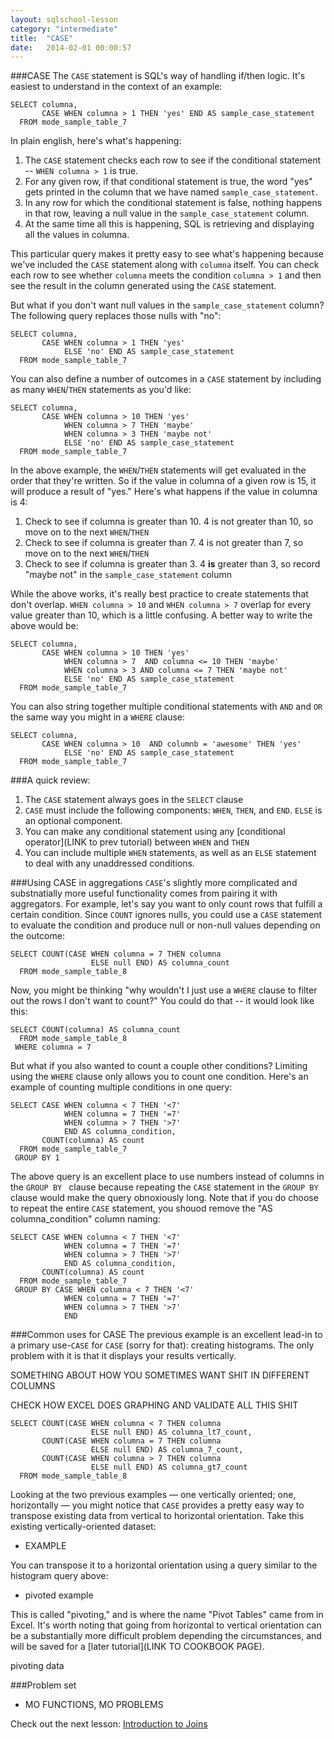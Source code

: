 ```yaml
---
layout: sqlschool-lesson
category: "intermediate"
title:  "CASE"
date:   2014-02-01 00:00:57
---
```


###CASE
The `CASE` statement is SQL's way of handling if/then logic. It's easiest to understand in the context of an example:

    SELECT columna,
           CASE WHEN columna > 1 THEN 'yes' END AS sample_case_statement
      FROM mode_sample_table_7

In plain english, here's what's happening:

1. The `CASE` statement checks each row to see if the conditional statement -- `WHEN columna > 1` is true.
2. For any given row, if that conditional statement is true, the word "yes" gets printed in the column that we have named `sample_case_statement`.
3. In any row for which the conditional statement is false, nothing happens in that row, leaving a null value in the `sample_case_statement` column.
4. At the same time all this is happening, SQL is retrieving and displaying all the values in columna.

This particular query makes it pretty easy to see what's happening because we've included the `CASE` statement along with `columna` itself. You can check each row to see whether `columna` meets the condition `columna > 1` and then see the result in the column generated using the `CASE` statement.

But what if you don't want null values in the `sample_case_statement` column? The following query replaces those nulls with "no":

    SELECT columna,
           CASE WHEN columna > 1 THEN 'yes' 
                ELSE 'no' END AS sample_case_statement
      FROM mode_sample_table_7

You can also define a number of outcomes in a `CASE` statement by including as many `WHEN`/`THEN` statements as you'd like:

    SELECT columna,
           CASE WHEN columna > 10 THEN 'yes'
                WHEN columna > 7 THEN 'maybe'
                WHEN columna > 3 THEN 'maybe not'
                ELSE 'no' END AS sample_case_statement
      FROM mode_sample_table_7

In the above example, the `WHEN`/`THEN` statements will get evaluated in the order that they're written. So if the value in columna of a given row is 15, it will produce a result of "yes." Here's what happens if the value in columna is 4:

1. Check to see if columna is greater than 10. 4 is not greater than 10, so move on to the next `WHEN`/`THEN`
2. Check to see if columna is greater than 7. 4 is not greater than 7, so move on to the next `WHEN`/`THEN`
3. Check to see if columna is greater than 3. 4 **is** greater than 3, so record "maybe not" in the `sample_case_statement` column

While the above works, it's really best practice to create statements that don't overlap. `WHEN columna > 10` and `WHEN columna > 7` overlap for every value greater than 10, which is a little confusing. A better way to write the above would be:

    SELECT columna,
           CASE WHEN columna > 10 THEN 'yes'
                WHEN columna > 7  AND columna <= 10 THEN 'maybe'
                WHEN columna > 3 AND columna <= 7 THEN 'maybe not'
                ELSE 'no' END AS sample_case_statement
      FROM mode_sample_table_7

You can also string together multiple conditional statements with `AND` and `OR` the same way you might in a `WHERE` clause:

    SELECT columna,
           CASE WHEN columna > 10  AND columnb = 'awesome' THEN 'yes'
                ELSE 'no' END AS sample_case_statement
      FROM mode_sample_table_7

###A quick review:

1. The `CASE` statement always goes in the `SELECT` clause
2. `CASE` must include the following components: `WHEN`, `THEN`, and `END`. `ELSE` is an optional component.
3. You can make any conditional statement using any [conditional operator](LINK to prev tutorial) between `WHEN` and `THEN`
4. You can include multiple `WHEN` statements, as well as an `ELSE` statement to deal with any unaddressed conditions.

###Using CASE in aggregations
`CASE`'s slightly more complicated and substnatially more useful functionality comes from pairing it with aggregators. For example, let's say you want to only count rows that fulfill a certain condition. Since `COUNT` ignores nulls, you could use a `CASE` statement to evaluate the condition and produce null or non-null values depending on the outcome:

    SELECT COUNT(CASE WHEN columna = 7 THEN columna
                      ELSE null END) AS columna_count
      FROM mode_sample_table_8

Now, you might be thinking "why wouldn't I just use a `WHERE` clause to filter out the rows I don't want to count?" You could do that -- it would look like this:

    SELECT COUNT(columna) AS columna_count
      FROM mode_sample_table_8
     WHERE columna = 7

But what if you also wanted to count a couple other conditions? Limiting using the `WHERE` clause only allows you to count one condition. Here's an example of counting multiple conditions in one query:

    SELECT CASE WHEN columna < 7 THEN '<7'
                WHEN columna = 7 THEN '=7'
                WHEN columna > 7 THEN '>7'
                END AS columna_condition,
           COUNT(columna) AS count
      FROM mode_sample_table_7
     GROUP BY 1

The above query is an excellent place to use numbers instead of columns in the `GROUP BY ` clause because repeating the `CASE` statement in the `GROUP BY` clause would make the query obnoxiously long. Note that if you do choose to repeat the entire `CASE` statement, you shouod remove the "AS columna_condition" column naming:

    SELECT CASE WHEN columna < 7 THEN '<7'
                WHEN columna = 7 THEN '=7'
                WHEN columna > 7 THEN '>7'
                END AS columna_condition,
           COUNT(columna) AS count
      FROM mode_sample_table_7
     GROUP BY CASE WHEN columna < 7 THEN '<7'
                WHEN columna = 7 THEN '=7'
                WHEN columna > 7 THEN '>7'
                END

###Common uses for CASE
The previous example is an excellent lead-in to a primary use-`CASE` for `CASE` (sorry for that): creating histograms. The only problem with it is that it displays your results vertically.

SOMETHING ABOUT HOW YOU SOMETIMES WANT SHIT IN DIFFERENT COLUMNS

CHECK HOW EXCEL DOES GRAPHING AND VALIDATE ALL THIS SHIT

    SELECT COUNT(CASE WHEN columna < 7 THEN columna
                      ELSE null END) AS columna_lt7_count,
           COUNT(CASE WHEN columna = 7 THEN columna
                      ELSE null END) AS columna_7_count,
           COUNT(CASE WHEN columna > 7 THEN columna
                      ELSE null END) AS columna_gt7_count
      FROM mode_sample_table_8

Looking at the two previous examples &mdash; one vertically oriented; one, horizontally &mdash; you might notice that `CASE` provides a pretty easy way to transpose existing data from vertical to horizontal orientation. Take this existing vertically-oriented dataset:

* EXAMPLE

You can transpose it to a horizontal orientation using a query similar to the histogram query above:

* pivoted example

This is called "pivoting," and is where the name "Pivot Tables" came from in Excel. It's worth noting that going from horizontal to vertical orientation can be a substantially more difficult problem depending the circumstances, and will be saved for a [later tutorial](LINK TO COOKBOOK PAGE).

pivoting data

###Problem set

* MO FUNCTIONS, MO PROBLEMS

Check out the next lesson: [Introduction to Joins](/intermediate/join-intro.html)